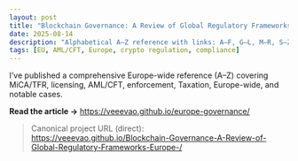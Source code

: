```yaml
---
layout: post
title: "Blockchain Governance: A Review of Global Regulatory Frameworks (Europe)"
date: 2025-08-14
description: "Alphabetical A–Z reference with links: A–F, G–L, M–R, S–Z."
tags: [EU, AML/CFT, Europe, crypto regulation, compliance]
---
```


I’ve published a comprehensive Europe-wide reference (A–Z) covering MiCA/TFR, licensing, AML/CFT, enforcement, Taxation, Europe-wide, and notable cases.

**Read the article →** https://veeevao.github.io/europe-governance/

> Canonical project URL (direct):  
> https://veeevao.github.io/Blockchain-Governance-A-Review-of-Global-Regulatory-Frameworks-Europe-/
